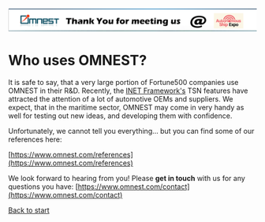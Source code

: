 [![titlebar](titlebar.png)](./index.md)
# Who uses OMNEST?
It is safe to say, that a very large portion of Fortune500 companies use OMNEST in their R&D. Recently, the <a href="https://inet.omnetpp.org/docs/showcases/index.html" target="_blank">INET Framework's</a> TSN features have attracted the attention of a lot of automotive OEMs and suppliers. We expect, that in the maritime sector, OMNEST may come in very handy as well for testing out new ideas, and developing them with confidence. 

Unfortunately, we cannot tell you everything… but you can find some of our references here:

[https://www.omnest.com/references](https://www.omnest.com/references)

We look forward to hearing from you! Please **get in touch** with us for any questions you have: [https://www.omnest.com/contact](https://www.omnest.com/contact)

[Back to start](index.md)